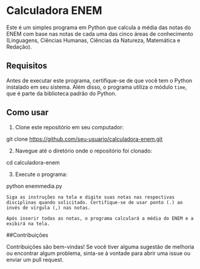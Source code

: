 # Calculadora ENEM

Este é um simples programa em Python que calcula a média das notas do ENEM com base nas notas de cada uma das cinco áreas de conhecimento (Linguagens, Ciências Humanas, Ciências da Natureza, Matemática e Redação).

## Requisitos

Antes de executar este programa, certifique-se de que você tem o Python instalado em seu sistema. Além disso, o programa utiliza o módulo `time`, que é parte da biblioteca padrão do Python.

## Como usar

1. Clone este repositório em seu computador:

git clone https://github.com/seu-usuario/calculadora-enem.git

2. Navegue até o diretório onde o repositório foi clonado:

cd calculadora-enem

3. Execute o programa:

python enemmedia.py

    Siga as instruções na tela e digite suas notas nas respectivas disciplinas quando solicitado. Certifique-se de usar ponto (.) ao invés de vírgula (,) nas notas.

    Após inserir todas as notas, o programa calculará a média do ENEM e a exibirá na tela.

##Contribuições

Contribuições são bem-vindas! Se você tiver alguma sugestão de melhoria ou encontrar algum problema, sinta-se à vontade para abrir uma issue ou enviar um pull request.
